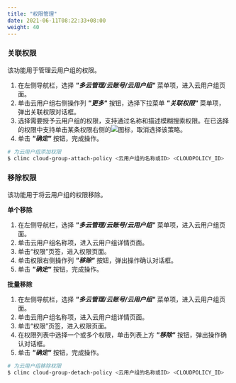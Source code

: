 ```yaml
---
title: "权限管理"
date: 2021-06-11T08:22:33+08:00
weight: 40
---
```


### 关联权限

该功能用于管理云用户组的权限。

1. 在左侧导航栏，选择 **_"多云管理/云账号/云用户组"_** 菜单项，进入云用户组页面。
2. 单击云用户组右侧操作列 **_"更多"_** 按钮，选择下拉菜单 **_"关联权限"_** 菜单项，弹出关联权限对话框。
2. 选择需要授予云用户组的权限，支持通过名称和描述模糊搜索权限。在已选择的权限中支持单击某条权限右侧的![](../../../images/multiplecloud/del.png)图标，取消选择该策略。
3. 单击 **_"确定"_** 按钮，完成操作。

```bash
# 为云用户组添加权限
$ climc cloud-group-attach-policy <云用户组的名称或ID> <CLOUDPOLICY_ID>
```


### 移除权限

该功能用于将云用户组的权限移除。

**单个移除**

1. 在左侧导航栏，选择 **_"多云管理/云账号/云用户组"_** 菜单项，进入云用户组页面。
2. 单击云用户组名称项，进入云用户组详情页面。
2. 单击“权限”页签，进入权限页面。
3. 单击权限右侧操作列 **_"移除"_** 按钮，弹出操作确认对话框。
4. 单击 **_"确定"_** 按钮，完成操作。

**批量移除**

1. 在左侧导航栏，选择 **_"多云管理/云账号/云用户组"_** 菜单项，进入云用户组页面。
2. 单击云用户组名称项，进入云用户组详情页面。
2. 单击“权限”页签，进入权限页面。
3. 在权限列表中选择一个或多个权限，单击列表上方 **_"移除"_** 按钮，弹出操作确认对话框。
4. 单击 **_"确定"_** 按钮，完成操作。


```bash
# 为云用户组移除权限
$ climc cloud-group-detach-policy <云用户组的名称或ID> <CLOUDPOLICY_ID>
```